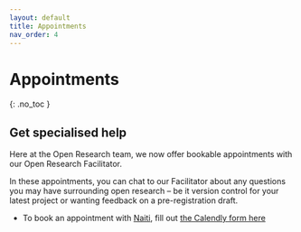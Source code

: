 ```yaml
---
layout: default
title: Appointments
nav_order: 4
---
```


# Appointments
{: .no_toc }


## Get specialised help

Here at the Open Research team, we now offer bookable appointments with our Open Research Facilitator.

In these appointments, you can chat to our Facilitator about any questions you may have surrounding open research – be it version control for your latest project or wanting feedback on a pre-registration draft.


* To book an appointment with [Naiti](https://naitisb.github.io/), fill out [the Calendly form here](https://calendly.com/naiti/open-research-appointment)
